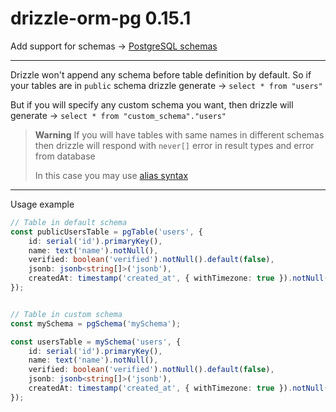 # drizzle-orm-pg 0.15.1

Add support for schemas -> [PostgreSQL schemas](https://www.postgresql.org/docs/current/ddl-schemas.html) 

---
Drizzle won't append any schema before table definition by default. So if your tables are in `public` schema drizzle generate -> `select * from "users"`

But if you will specify any custom schema you want, then drizzle will generate -> `select * from "custom_schema"."users"`

> **Warning**
> If you will have tables with same names in different schemas then drizzle will respond with `never[]` error in result types and error from database
> 
> In this case you may use [alias syntax](https://github.com/drizzle-team/drizzle-orm/tree/main/drizzle-orm-pg#join-aliases-and-self-joins)

---

Usage example
```typescript
// Table in default schema
const publicUsersTable = pgTable('users', {
	id: serial('id').primaryKey(),
	name: text('name').notNull(),
	verified: boolean('verified').notNull().default(false),
	jsonb: jsonb<string[]>('jsonb'),
	createdAt: timestamp('created_at', { withTimezone: true }).notNull().defaultNow(),
});


// Table in custom schema
const mySchema = pgSchema('mySchema');

const usersTable = mySchema('users', {
	id: serial('id').primaryKey(),
	name: text('name').notNull(),
	verified: boolean('verified').notNull().default(false),
	jsonb: jsonb<string[]>('jsonb'),
	createdAt: timestamp('created_at', { withTimezone: true }).notNull().defaultNow(),
});
```